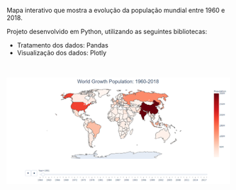 Mapa interativo que mostra a evolução da população mundial entre 1960 e 2018.

Projeto desenvolvido em Python, utilizando as seguintes bibliotecas:
* Tratamento dos dados: Pandas
* Visualização dos dados: Plotly
<br>
<br>
<div align="center">
	<img src="https://github.com/JCazarotto/world-population-growth-analysis/blob/main/dashboard.png" alt="Dashboard PlotLy"/>
</div>